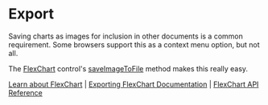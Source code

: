 Export
================

Saving charts as images for inclusion in other documents is a common requirement. Some browsers support this as a context menu option, but not all.

The [FlexChart](https://www.grapecity.com/wijmo/api/classes/wijmo_chart.flexchart.html) control's [saveImageToFile](https://www.grapecity.com/wijmo/api/classes/wijmo_chart.flexchart.html#saveimagetofile) method makes this really easy.

[Learn about FlexChart](https://www.grapecity.com/wijmo-flexchart) | [Exporting FlexChart Documentation](https://www.grapecity.com/wijmo/docs/Topics/Chart/Advanced/Export) | [FlexChart API Reference](https://www.grapecity.com/wijmo/api/classes/wijmo_chart.flexchart.html)